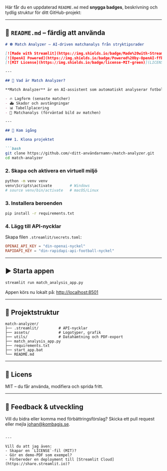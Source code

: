 Här får du en uppdaterad `README.md` med **snygga badges**, beskrivning och tydlig struktur för ditt GitHub-projekt:

---

## 📄 `README.md` – färdig att använda

````markdown
# ⚽ Match Analyzer – AI-driven matchanalys från stryktipsrader

[![Made with Streamlit](https://img.shields.io/badge/Made%20with-Streamlit-blue?logo=streamlit)](https://streamlit.io/)
[![OpenAI Powered](https://img.shields.io/badge/Powered%20by-OpenAI-ffb400?logo=openai)](https://platform.openai.com/)
[![MIT License](https://img.shields.io/badge/license-MIT-green)](LICENSE)

---

## 🎯 Vad är Match Analyzer?

**Match Analyzer** är en AI-assistent som automatiskt analyserar fotbollsmatcher baserat på en enkel textinput (t.ex. från Stryktipset). Appen använder OpenAI:s språkmodell och API-Football för att generera:

- 🔥 Lagform (senaste matcher)
- 🚑 Skador och avstängningar
- 📊 Tabellplacering
- 🧠 Matchanalys (förväntad bild av matchen)

---

## 🚀 Kom igång

### 1. Klona projektet

```bash
git clone https://github.com/<ditt-användarnamn>/match-analyzer.git
cd match-analyzer
````

### 2. Skapa och aktivera en virtuell miljö

```bash
python -m venv venv
venv\Scripts\activate        # Windows
# source venv/bin/activate   # macOS/Linux
```

### 3. Installera beroenden

```bash
pip install -r requirements.txt
```

### 4. Lägg till API-nycklar

Skapa filen `.streamlit/secrets.toml`:

```toml
OPENAI_API_KEY = "din-openai-nyckel"
RAPIDAPI_KEY = "din-rapidapi-api-football-nyckel"
```

---

## ▶️ Starta appen

```bash
streamlit run match_analysis_app.py
```

Appen körs nu lokalt på: [http://localhost:8501](http://localhost:8501)

---

## 📁 Projektstruktur

```
match-analyzer/
├── .streamlit/         # API-nycklar
├── assets/             # Logotyper, grafik
├── utils/              # Datahämtning och PDF-export
├── match_analysis_app.py
├── requirements.txt
├── start_app.bat
└── README.md
```

---

## 📄 Licens

MIT – du får använda, modifiera och sprida fritt.

---

## 💬 Feedback & utveckling

Vill du bidra eller komma med förbättringsförslag? Skicka ett pull request eller mejla [johan@kombagis.se](mailto:johan@kombagis.se).

```

---

Vill du att jag även:
- Skapar en `LICENSE`-fil (MIT)?
- Gör en demo-PDF som exempel?
- Förbereder en deployment till [Streamlit Cloud](https://share.streamlit.io)?
```
